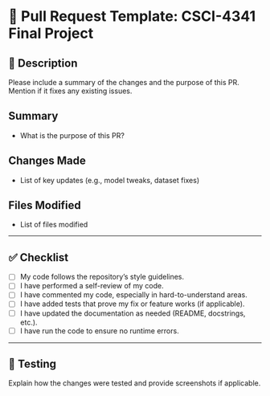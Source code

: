 # 📝 Pull Request Template: CSCI-4341 Final Project

## 📌 Description

Please include a summary of the changes and the purpose of this PR. Mention if it fixes any existing issues.

## Summary
- What is the purpose of this PR?

## Changes Made
- List of key updates (e.g., model tweaks, dataset fixes)

## Files Modified
- List of files modified

---

## ✅ Checklist

- [ ] My code follows the repository’s style guidelines.
- [ ] I have performed a self-review of my code.
- [ ] I have commented my code, especially in hard-to-understand areas.
- [ ] I have added tests that prove my fix or feature works (if applicable).
- [ ] I have updated the documentation as needed (README, docstrings, etc.).
- [ ] I have run the code to ensure no runtime errors.

---

## 🧪 Testing

Explain how the changes were tested and provide screenshots if applicable.

